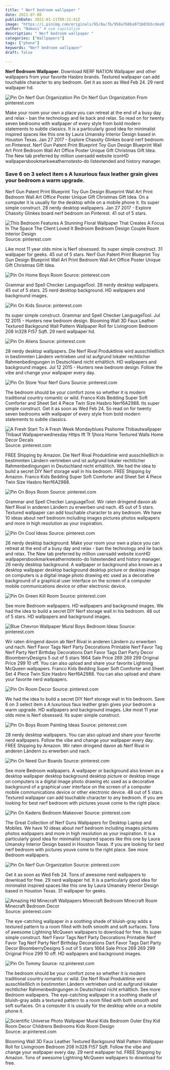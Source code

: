 ```yaml
---
title: " Nerf bedroom wallpaper "
date: 2021-07-08
publishDate: 2021-01-11T09:31:41Z
image: "https://i.pinimg.com/originals/95/8a/7b/958a7b8ba971b03b5cdea93fcbe04480.jpg"
author: "Namusi" # use capitalize
description: " Nerf bedroom wallpaper "
categories: ["Wallpapers"]
tags: ["phone"]
keywords: "Nerf bedroom wallpaper"
draft: false

---
```



**Nerf Bedroom Wallpaper**. Download NERF NATION Wallpaper and other wallpapers from your favorite Hasbro brands. Textured wallpaper can add touchable character to any bedroom. Get it as soon as Wed Feb 24. 29 nerd wallpaper hd.

![Pin On Nerf Gun Organization](https://i.pinimg.com/originals/52/03/0a/52030a0c34f5acf1e4c28a93ccfd3a4b.jpg "Pin On Nerf Gun Organization")
Pin On Nerf Gun Organization From pinterest.com


Make your room your own a place you can retreat at the end of a busy day and relax - ban the technology and lie back and relax. So read on for twenty seven bedrooms with wallpaper of every style from bold modern statements to subtle classics. It is a particularly good idea for minimalist inspired spaces like this one by Laura Umansky Interior Design based in Houston Texas. Jan 27 2017 - Explore Chassity Glinkes board nerf bedroom on Pinterest. Nerf Gun Patent Print Blueprint Toy Gun Design Blueprint Wall Art Print Bedroom Wall Art Office Poster Unique Gift Christmas Gift Idea. The New tab preferred by million usersadd website iconHD wallpapersbookmarkweathernotesto-do listextended and history manager.

### Save 6 on 3 select item s A luxurious faux leather grain gives your bedroom a warm upgrade.

Nerf Gun Patent Print Blueprint Toy Gun Design Blueprint Wall Art Print Bedroom Wall Art Office Poster Unique Gift Christmas Gift Idea. On a computer it is usually for the desktop while on a mobile phone it. Its super simple construct. 28 nerdy desktop wallpapers. Jan 27 2017 - Explore Chassity Glinkes board nerf bedroom on Pinterest. 41 out of 5 stars.


![This Bedroom Features A Stunning Floral Wallpaper That Creates A Focus In The Space The Client Loved It Bedroom Bedroom Design Couple Room Interior Design](https://i.pinimg.com/originals/56/b8/ee/56b8eedbd726214f574334bda2d7d657.jpg "This Bedroom Features A Stunning Floral Wallpaper That Creates A Focus In The Space The Client Loved It Bedroom Bedroom Design Couple Room Interior Design")
Source: pinterest.com

Like most 11 year olds mine is Nerf obsessed. Its super simple construct. 31 wallpaper for geeks. 45 out of 5 stars. Nerf Gun Patent Print Blueprint Toy Gun Design Blueprint Wall Art Print Bedroom Wall Art Office Poster Unique Gift Christmas Gift Idea.

![Pin On Home Boys Room](https://i.pinimg.com/originals/af/62/86/af62861539febe1e1da261fd121a1021.jpg "Pin On Home Boys Room")
Source: pinterest.com

Grammar and Spell Checker LanguageTool. 28 nerdy desktop wallpapers. 45 out of 5 stars. 25 nerd desktop background. HD wallpapers and background images.

![Pin On Kids](https://i.pinimg.com/originals/84/38/b5/8438b546996861ce413e62610293f085.jpg "Pin On Kids")
Source: pinterest.com

Its super simple construct. Grammar and Spell Checker LanguageTool. Jul 12 2015 - Hunters new bedroom design. Blooming Wall 3D Faux Leather Textured Backgound Wall Pattern Wallpaper Roll for Livingroom Bedroom 208 In328 Ft57 Sqft. 29 nerd wallpaper hd.

![Pin On Aliens](https://i.pinimg.com/originals/30/b8/fc/30b8fceeb71dec5d797aaa1e210eb146.jpg "Pin On Aliens")
Source: pinterest.com

28 nerdy desktop wallpapers. Die Nerf Rival Produktlinie wird ausschließlich in bestimmten Ländern vertrieben und ist aufgrund lokaler rechtlicher Rahmenbedingungen in Deutschland nicht erhältlich. HD wallpapers and background images. Jul 12 2015 - Hunters new bedroom design. Follow the vibe and change your wallpaper every day.

![Pin On Store Your Nerf Guns](https://i.pinimg.com/originals/55/65/3f/55653f66ddf2c68ca95e15757e4f4dc8.jpg "Pin On Store Your Nerf Guns")
Source: pinterest.com

The bedroom should be your comfort zone so whether it is modern traditional country romantic or wild. Franco Kids Bedding Super Soft Comforter and Sheet Set 4 Piece Twin Size Hasbro Nerf6A2988. Its super simple construct. Get it as soon as Wed Feb 24. So read on for twenty seven bedrooms with wallpaper of every style from bold modern statements to subtle classics.

![A Fresh Start To A Fresh Week Mondayblues Psshome Thibautwallpaper Thibaut Wallpaperwednesday Https Ift Tt 1jhora Home Textured Walls Home Decor Decals](https://i.pinimg.com/736x/48/79/d7/4879d716edf061dcff2aa5ca94d55f94.jpg "A Fresh Start To A Fresh Week Mondayblues Psshome Thibautwallpaper Thibaut Wallpaperwednesday Https Ift Tt 1jhora Home Textured Walls Home Decor Decals")
Source: pinterest.com

FREE Shipping by Amazon. Die Nerf Rival Produktlinie wird ausschließlich in bestimmten Ländern vertrieben und ist aufgrund lokaler rechtlicher Rahmenbedingungen in Deutschland nicht erhältlich. We had the idea to build a secret DIY Nerf storage wall in his bedroom. FREE Shipping by Amazon. Franco Kids Bedding Super Soft Comforter and Sheet Set 4 Piece Twin Size Hasbro Nerf6A2988.

![Pin On Boys Room](https://i.pinimg.com/originals/11/22/de/1122de1dfd0a724fc7df6a16b96d0b98.jpg "Pin On Boys Room")
Source: pinterest.com

Grammar and Spell Checker LanguageTool. Wir raten dringend davon ab Nerf Rival in anderen Ländern zu erwerben und nach. 45 out of 5 stars. Textured wallpaper can add touchable character to any bedroom. We have 10 ideas about nerf bedroom including images pictures photos wallpapers and more in high resolution as your inspiration.

![Pin On Cool Ideas](https://i.pinimg.com/originals/2a/83/e1/2a83e1a800a1468db3d1ce07245052de.jpg "Pin On Cool Ideas")
Source: pinterest.com

26 nerdy desktop background. Make your room your own a place you can retreat at the end of a busy day and relax - ban the technology and lie back and relax. The New tab preferred by million usersadd website iconHD wallpapersbookmarkweathernotesto-do listextended and history manager. 26 nerdy desktop background. A wallpaper or background also known as a desktop wallpaper desktop background desktop picture or desktop image on computers is a digital image photo drawing etc used as a decorative background of a graphical user interface on the screen of a computer mobile communications device or other electronic device.

![Pin On Green Kill Room](https://i.pinimg.com/originals/5c/8b/8d/5c8b8d98d4ff00b24ef6e89111a583a3.jpg "Pin On Green Kill Room")
Source: pinterest.com

See more Bedroom wallpapers. HD wallpapers and background images. We had the idea to build a secret DIY Nerf storage wall in his bedroom. 48 out of 5 stars. HD wallpapers and background images.

![Blue Chevron Wallpaper Mural Boys Bedroom Ideas](https://i.pinimg.com/474x/2c/dd/c4/2cddc4d2096001f0bc7ee57bc55be47a.jpg "Blue Chevron Wallpaper Mural Boys Bedroom Ideas")
Source: pinterest.com

Wir raten dringend davon ab Nerf Rival in anderen Ländern zu erwerben und nach. Nerf Favor Tags Nerf Party Decorations Printable Nerf Favor Tag Nerf Party Nerf Birthday Decorations Dart Favor Tags Dart Party Decor BloomberryDesigns 5 out of 5 stars 1664 Sale Price 269 269 299 Original Price 299 10 off. You can also upload and share your favorite Lightning McQueen wallpapers. Franco Kids Bedding Super Soft Comforter and Sheet Set 4 Piece Twin Size Hasbro Nerf6A2988. You can also upload and share your favorite nerd wallpapers.

![Pin On Room Decor](https://i.pinimg.com/originals/af/3a/c2/af3ac2eaa419befffe5066ac1e1623cf.jpg "Pin On Room Decor")
Source: pinterest.com

We had the idea to build a secret DIY Nerf storage wall in his bedroom. Save 6 on 3 select item s A luxurious faux leather grain gives your bedroom a warm upgrade. HD wallpapers and background images. Like most 11 year olds mine is Nerf obsessed. Its super simple construct.

![Pin On Boys Room Painting Ideas](https://i.pinimg.com/736x/35/28/8a/35288a170916aba0a0909b12b9f1ff15.jpg "Pin On Boys Room Painting Ideas")
Source: pinterest.com

28 nerdy desktop wallpapers. You can also upload and share your favorite nerd wallpapers. Follow the vibe and change your wallpaper every day. FREE Shipping by Amazon. Wir raten dringend davon ab Nerf Rival in anderen Ländern zu erwerben und nach.

![Pin On Need Gun Boards](https://i.pinimg.com/originals/b7/e2/7b/b7e27b4f1564ce1d8f3f8aea026640ea.jpg "Pin On Need Gun Boards")
Source: pinterest.com

See more Bedroom wallpapers. A wallpaper or background also known as a desktop wallpaper desktop background desktop picture or desktop image on computers is a digital image photo drawing etc used as a decorative background of a graphical user interface on the screen of a computer mobile communications device or other electronic device. 48 out of 5 stars. Textured wallpaper can add touchable character to any bedroom. If you are looking for best nerf bedroom with pictures youve come to the right place.

![Pin On Kadens Bedroom Makeover](https://i.pinimg.com/originals/ca/11/03/ca1103fc3865887a4568bf9def3f7265.jpg "Pin On Kadens Bedroom Makeover")
Source: pinterest.com

The Great Collection of Nerf Guns Wallpapers for Desktop Laptop and Mobiles. We have 10 ideas about nerf bedroom including images pictures photos wallpapers and more in high resolution as your inspiration. It is a particularly good idea for minimalist inspired spaces like this one by Laura Umansky Interior Design based in Houston Texas. If you are looking for best nerf bedroom with pictures youve come to the right place. See more Bedroom wallpapers.

![Pin On Nerf Gun Organization](https://i.pinimg.com/originals/52/03/0a/52030a0c34f5acf1e4c28a93ccfd3a4b.jpg "Pin On Nerf Gun Organization")
Source: pinterest.com

Get it as soon as Wed Feb 24. Tons of awesome nerd wallpapers to download for free. 29 nerd wallpaper hd. It is a particularly good idea for minimalist inspired spaces like this one by Laura Umansky Interior Design based in Houston Texas. 31 wallpaper for geeks.

![Amazing Hd Minecraft Wallpapers Minecraft Bedroom Minecraft Room Minecraft Bedroom Decor](https://i.pinimg.com/originals/24/a9/fa/24a9fad4d2bc506fa0b562142529d457.jpg "Amazing Hd Minecraft Wallpapers Minecraft Bedroom Minecraft Room Minecraft Bedroom Decor")
Source: pinterest.com

The eye-catching wallpaper in a soothing shade of bluish-gray adds a textured pattern to a room filled with both smooth and soft surfaces. Tons of awesome Lightning McQueen wallpapers to download for free. Its super simple construct. Nerf Favor Tags Nerf Party Decorations Printable Nerf Favor Tag Nerf Party Nerf Birthday Decorations Dart Favor Tags Dart Party Decor BloomberryDesigns 5 out of 5 stars 1664 Sale Price 269 269 299 Original Price 299 10 off. HD wallpapers and background images.

![Pin On Tommy](https://i.pinimg.com/originals/d4/2f/51/d42f51407533e3120bf1da2c246c93c1.jpg "Pin On Tommy")
Source: nz.pinterest.com

The bedroom should be your comfort zone so whether it is modern traditional country romantic or wild. Die Nerf Rival Produktlinie wird ausschließlich in bestimmten Ländern vertrieben und ist aufgrund lokaler rechtlicher Rahmenbedingungen in Deutschland nicht erhältlich. See more Bedroom wallpapers. The eye-catching wallpaper in a soothing shade of bluish-gray adds a textured pattern to a room filled with both smooth and soft surfaces. On a computer it is usually for the desktop while on a mobile phone it.

![Scientific Universe Photo Wallpaper Mural Kids Bedroom Outer Etsy Kid Room Decor Childrens Bedrooms Kids Room Design](https://i.pinimg.com/originals/95/8a/7b/958a7b8ba971b03b5cdea93fcbe04480.jpg "Scientific Universe Photo Wallpaper Mural Kids Bedroom Outer Etsy Kid Room Decor Childrens Bedrooms Kids Room Design")
Source: ar.pinterest.com

Blooming Wall 3D Faux Leather Textured Backgound Wall Pattern Wallpaper Roll for Livingroom Bedroom 208 In328 Ft57 Sqft. Follow the vibe and change your wallpaper every day. 29 nerd wallpaper hd. FREE Shipping by Amazon. Tons of awesome Lightning McQueen wallpapers to download for free.

